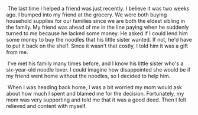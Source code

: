 

​	The last time I helped a friend was just recently. I believe it was two weeks ago. I bumped into my friend at the grocery. We were both buying household supplies for our families since we are both the eldest sibling in the family. My friend was ahead of me in the line paying when he suddenly turned to me because he lacked some money. He asked if I could lend him some money to buy the noodles that his little sister wanted. If not, he'd have to put it back on the shelf. Since it wasn't  that costly, I told him it was a gift from me.

​	I've met his family many times before, and I know his little sister who's a six-year-old noodle lover. I could imagine how disappointed she would be if my friend went home without the noodles, so I decided to help him.

​	When I was heading back home, I was a bit worried my mom would ask about how much I spent and blamed me for the decision. Fortunately, my mom was very supporting and told me that it was a good deed. Then I felt relieved and content with myself.